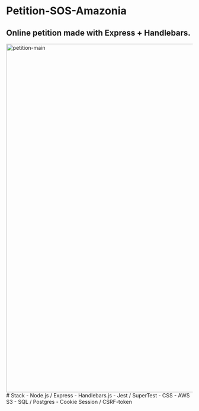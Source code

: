 # Petition-SOS-Amazonia
## Online petition made with Express + Handlebars. 
<img width="940" alt="petition-main" src="https://user-images.githubusercontent.com/50359290/67025162-dc05aa00-f105-11e9-8280-e673fd353feb.PNG">
# Stack 
- Node.js / Express
- Handlebars.js
- Jest / SuperTest
- CSS
- AWS S3
- SQL / Postgres
- Cookie Session / CSRF-token
